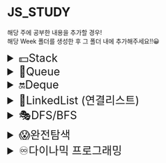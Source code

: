 # JS_STUDY

해당 주에 공부한 내용을 추가할 경우!  
해당 Week 폴더를 생성한 후 그 폴더 내에 추가해주세요!!😀

<details>
<summary style="font-size: 25px">💵Stack</summary>

# :star:정의

한 쪽 끝에서만 자료를 넣거나 뺄 수 있는 선형 구조 형식의 자료구조

# :star:특징

<img width="100%" src="https://blog.kakaocdn.net/dn/b1j1EP/btrAcWiIeeQ/PAUT9taBoi7hkhJh4O5160/img.png" />

### 1.후입선출("LIFO"): 가장 최근에 들어온 것이 마지막에 나감

### 2. 데이터의 삽입,삭제가 스택의 상단에서 행함

[출처] https://roi-data.com/entry/%EC%9E%90%EB%A3%8C%EA%B5%AC%EC%A1%B0-4-%EC%8A%A4%ED%83%9DStack%EC%9D%B4%EB%9E%80-%EC%97%B0%EC%82%B0-%EA%B5%AC%ED%98%84%EB%B0%A9%EB%B2%95

# :star:추상 자료형

스택의 핵심 연산

```
push(x):새로운 요소를 스택에 삽입
pop():스택에서 맨 위에 있는 요소를 삭제하고 반환
peek():스택의 마지막 요소를 삭제 하지 않고 반환
is_empty():스택이 비어있는지 확인
size():스택에 들어 있는 요소의 개수 반환
```

# :star:구현

```js
class Stack {
    constructor() {
        this._arr = [];
    }
    push(item) {
        this._arr.push(item);
    }
    pop() {
        return this._arr.pop();
    }
    peek() {
        return this._arr[this._arr.length - 1];
    }
    is_empty() {
        return this.size() === 0;
    }
    size() {
        return this._arr.length;
    }
}

const stack = new Stack();
stack.push(1);
stack.push(2);
stack.is_empty(); // 2
stack.is_empty(); // false
stack.peek(); // 2
stack.push(3);
stack.pop(); // 3
```

</details>

<details>
<summary style="font-size: 25px">🎳Queue</summary>

# 큐

한쪽 끝에서만 삽입이 이루어지고, 다른 한쪽 끝에서는 삭제 연산만 이루어지는 유한 순서 리스트이다.

## :star:특징

### 1.선입선출("FIFO"): 가장 최근에 들어온 것이 제일 먼저 삭제된다.

<img width="100%" src="https://velog.velcdn.com/images%2Fjxlhe46%2Fpost%2F782c85d3-a291-4d41-bb62-9267ecdc1f09%2Fimage.png" />

## :star:종류

### - [선형 큐](#1-선형-큐)

### - [원형 큐](#2-원형-큐)

---

## 1. 선형 큐

-   특징

선형 큐에서는 rear가 배열 크기와 같아지면 큐가 꽉 찼다고 판단하며, front와 rear가 동일한 위치를 가리키면 큐가 비었다고 판단한다.

  <img width="100%" src="https://user-images.githubusercontent.com/68090939/139860059-d2beccc3-ff14-4d28-84d0-225a11f022b8.png" />

-   문제점

선형 큐는 원소 삭제 시 앞에서부터 공간이 남게 되는데, 이때 뒤의 원소들을 앞으로 당겨주지 않으면 빈 공간이 많이 남아 있음에도 불구하고 더 이상 원소를 추가하지 못하는 문제가 발생할 수 있다. 그렇다고 삭제 연산이 일어날 때마다 원소들을 한칸씩 앞으로 당기기에는 매우 비효율적이다.

-   코드 구현

출처: https://hokeydokey.tistory.com/31

```js
class queueType {
    constructor(size) {
        this.maxSize = size;
        this.front = -1;
        this.rear = -1;
        this.array = [];
    }
    enque(item) {
        if (this.rear != this.maxSize - 1) {
            this.array[++this.rear] = item;
        } else {
            console.log(new Error("queue is full"));
        }
    }

    deque() {
        if (this.front == this.rear) {
            console.log(new Error("queue is empty"));
        } else {
            ++this.front;
            return this.array[this.front];
        }
    }

    print() {
        let string = "";
        for (let i = 0; i < this.maxSize; i++) {
            if (this.front >= i || i > this.rear) {
                string += " | ";
            } else {
                string += `${this.array[i]} | `;
            }
        }
        console.log(string);
    }
}

let queue = new queueType(5);

queue.enque("10");
queue.enque("23");
queue.enque("32");
queue.print();
queue.deque();
queue.deque();
queue.deque();
queue.print();
```

## 2. 원형 큐

-   특징

원형큐는 선형큐와 달리 원형의 모양을 하고 있으며 이 queue의 공간에 아이템이 꽉 차지 않는 이상 언제든 enque와 deque를 할 수 있다.

  <img width="100%" src="https://user-images.githubusercontent.com/68090939/139867077-dc03fcc2-cac8-4dca-ba5d-f95ad41da386.png" />
  <img width="100%" src="https://user-images.githubusercontent.com/68090939/139866819-d2463717-66c4-4b64-9c3c-dbe5973a5196.png" />

-   코드 구현

출처: https://hokeydokey.tistory.com/37

```js
class CircleQueue {
    constructor(size) {
        this.maxQueueSize = size;
        this.array = [];
        this.front = 0;
        this.rear = 0;
    }

    isEmpyt() {
        return this.front == this.rear;
    }

    isFull() {
        return (this.rear + 1) % this.maxQueueSize == this.front;
    }
    enQueue(item) {
        if (this.isFull()) {
            console.log(new Error("큐가 포화상태입니다."));
        } else {
            this.rear = (this.rear + 1) % this.maxQueueSize;
            this.array[this.rear] = item;
        }
    }

    deQueue() {
        if (this.isEmpyt()) {
            console.log(new Error("큐가 비었습니다."));
        } else {
            this.front = (this.front + 1) % this.maxQueueSize;
            return this.array[this.front];
        }
    }

    print() {
        if (this.isEmpyt()) {
            console.log(new Error("큐가 비었습니다."));
        }
        let string = "";
        let i = this.front;
        do {
            i = (i + 1) % this.maxQueueSize;
            string += this.array[i] + "|";
            if (i == this.rear) {
                console.log(string);
                break;
            }
        } while (i != this.front);
    }
}

let queue = new CircleQueue(5);

queue.enQueue(1);
queue.enQueue(2);
queue.enQueue(3);
queue.enQueue(4);
queue.deQueue();
queue.enQueue(5);

queue.print();
```

</details>
<details>
<summary style="font-size: 25px">🔛Deque</summary>

# :star:정의

double-ended queue의 줄임말로서 큐의 전단(front)과 후단(rear)에서 모두 삽입과 삭제가 가능한 큐를 의미한다.

# :star:특징

### 1. 삽입 삭제가 양방향에서 자유롭다. stack과 queue를 합쳐 놓은 것과 비슷함.

<img width="100%" src="https://blog.kakaocdn.net/dn/m8ZLL/btq2MvSwR3H/bO8V57NsMOxzJ0uWtkwAB0/img.png" />

# :star:추상 자료형

스택의 핵심 연산

```
add_front(e): 주어진 요소e를 덱의 맨 앞에 추가한다.
delete_front(): 전단 요소를 삭제하고 반환한다.
add_rear(e): 주어진 요소도 e를 덱의 맨 뒤에 추가한다.
delete_rear(): 후단 요소를 삭제하고 반환한다.
get_front(): 전단 요소를 삭제하지 않고 반환한다.
get_rear(): 후단 요소를 삭제하지 않고 반환한다.
is_empty(): 공백 상태이면 True를 아니면 False를 반환한다.
is_full(): 덱이 가득 차 있으면 True를 아니면 False를 반환한다.
size(): 덱 내의 모든 요소들의 개수를 반환한다.
```

# :star:구현

```js
class Deque {
    constructor() {
        this.arr = [];
        this.head = 0;
        this.tail = 0;
    }
    push_front(item) {
        if (this.arr[0]) {
            for (let i = this.arr.length; i > 0; i--) {
                this.arr[i] = this.arr[i - 1];
            }
        }
        this.arr[this.head] = item;
        this.tail++;
    }
    push_back(item) {
        this.arr[this.tail++] = item;
    }
    pop_front() {
        if (this.head >= this.tail) {
            return null;
        } else {
            const result = this.arr[this.head++];
            return result;
        }
    }
    pop_back() {
        if (this.head >= this.tail) {
            return null;
        } else {
            const result = this.arr[--this.tail];
            return result;
        }
    }
}

let deque = new Deque();
deque.push_front(1); // arr: [1] head: 0 tail: 1
deque.push_front(2); // arr: [2, 1] head: 0 tail: 2
console.log(deque.pop_front()); // 2, head: 1 tail: 2
deque.push_front(3); // arr: [2, 3, 1] head: 1 tail: 3
console.log(deque.pop_front()); // 3, head: 2 tail: 3
console.log(deque.pop_front()); // 1, head: 3 tail: 3
console.log(deque.pop_front()); // null
deque.push_back(5); // arr: [5] head: 3 tail: 4
// 실제 배열 출력은 arr: [2, 3, 1, 5] 이지만 배열 요소 2, 3, 1은 pop_front()를 하였기에 shift()가 된 요소로 생각할 수 있다.
console.log(deque.pop_back()); // 5, head: 3 tail: 3
console.log(deque.pop_back()); // null
deque.push_back(6); // arr: [6] head: 3 tail: 4
// 실제 배열 출력은 arr: [2, 3, 1, 6] 이지만 배열 요소 2, 3, 1 은 pop_front()를 하였기에 shift()가 된 요소로, 배열 요소 5는 pop_back()을 실행해서 pop()가 된 요소로 생각할 수 있다.
deque.push_front(9); // arr: [9, 6] head: 3 tail: 5
```

[출처] https://soft.plusblog.co.kr/24

</details>
<details>
<summary style="font-size: 25px">🌻LinkedList (연결리스트)</summary>

# 연결리스트

각 노드가 데이터와 포인터를 가지고 한 줄로 연결되어 있는 자료 구조를 말한다.

## :star:연결리스트 종류

### - [단방향 연결리스트](#1-단방향-연결리스트)

### - [양방향 연결리스트](#2-양방향-연결리스트)

## :star:연결리스트와 배열의 차이점

### - [연결리스트와 배열의 차이점](#3-연결리스트와-배열의-차이점)

## :star:연결리스트 코드 구현

### - [연결리스트 코드](#4-연결리스트-코드-구현)

---

## 1. 단방향 연결리스트

한 방향으로만 이동할 수 있는 리스트를 말한다.

-   단방향 연결리스트 형태
    <img width="100%" src="https://user-images.githubusercontent.com/81006438/222418142-e7587a06-46d7-4fe7-9383-cc8df25fdd2b.png" />

    한 노드에 데이터와 포인터가 있는데 이 포인터는 다음 값의 주소이다.

-   단방향 연결리스트에서 데이터 추가
    <img width="100%" src="https://user-images.githubusercontent.com/81006438/222418144-0768eb7e-948b-4b46-b2ec-803c78daf8cb.png" />

    새로 추가하려는 위치에서 왼쪽에 있는 노드가 가리키는 주소값을 바꾼다.
    새로 추가하는 노드에서도 가리키는 주소값을 다음 노드로 설정한다.

-   단방향 연결리스트에서 데이터 삭제
    <img width="100%" src="https://user-images.githubusercontent.com/81006438/222418130-9dec3f67-9603-4aae-8df7-861ca31f1229.png" />

    삭제하려는 노드와의 양 옆 연결을 제거한다.
    이전 노드가 가리키는 주소가 삭제할 노드를 가리키게 하지 않고 그 다음 노드를 가리키도록 바꿔준다.

## 2. 양방향 연결리스트

양 방향으로 이동할 수 있는 리스트를 말한다.

-   양방향 연결리스트 형태

```

한 노드에 데이터와 포인터 2개가 있다.
포인터 한 개는 다음 값의 주소를 가지고 있고 다른 포인터 한 개는 이전 값의 주소를 가지고 있다.

```

-   양방향 연결리스트에서 데이터 추가

```

단방향 연결리스트에서의 데이터 추가 방법과 동일하다.
다만 이전 값을 가리키는 주소가 한 개 더 있기 때문에 이 주소도 추가하려는 데이터를 거치도록 바꿔준다.

```

-   양방향 연결리스트에서 데이터 삭제

```

단방향 연결리스트에서의 데이터 삭제 방법과 동일하다.
다만 이전 값을 가리키는 주소가 한 개 더 있기 때문에 이 주소도 추가하려는 데이터를 거치도록 바꿔준다.

```

## 3. 연결리스트와 배열의 차이점

> :+1: `데이터 찾는 속도`: 배열 > 연결리스트

```

연결리스트에서 데이터를 찾기 위해서는 연결 순서대로 돌아다녀야하기 때문에 배열보다 찾는 속도가 느리다.

```

> :+1: `데이터 삽입/삭제 속도`: 연결리스트 > 배열

```

연결리스트에서는 노드를 하나 새로 생성하고 추가할 자리의 양 옆 노드의 주소만 바꿔주면 되기 때문에 빠르다.
배열에서는 데이터를 중간에 삽입/삭제할 때 배열 전체가 이동하기 때문에 느리다.

```

## 4. 연결리스트 코드 구현

출처: https://overcome-the-limits.tistory.com/16

```js
class Node {
    constructor(element) {
        this.element = element;
        this.next = null;
    }
}

class LinkedList {
    constructor() {
        this.head = new Node("head");
    }

    append(newElement) {
        let newNode = new Node(newElement); //새로운 노드 생성
        let current = this.head; // 시작 노드
        while (current.next != null) {
            // 맨 끝 노드 찾기
            current = current.next;
        }
        current.next = newNode;
    }

    insert(newElement, item) {
        let newNode = new Node(newElement); //새로운 노드 생성
        let current = this.find(item); // 삽입할 위치의 노드 찾기
        newNode.next = current.next; // 찾은 노드가 가리키는 노드를 새로은 노드가 가리키기
        current.next = newNode; // 찾은 노드는 이제부터 새로운 노드를 가리키도록 하기
    }

    remove(item) {
        let preNode = this.findPrevious(item); // 삭제할 노드를 가리키는 노드 찾기
        preNode.next = preNode.next.next; // 삭제할 노드 다음 노드를 가리키도록 하기
    }

    find(item) {
        let currNode = this.head;
        while (currNode.element !== item) {
            currNode = currNode.next;
        }
        return currNode;
    }

    findPrevious(item) {
        let currNode = this.head;
        while (currNode.next != null && currNode.next.element !== item) {
            currNode = currNode.next;
        }
        return currNode;
    }

    toString() {
        let array = [];
        let currNode = this.head;
        while (currNode.next !== null) {
            array.push(currNode.next.element);
            currNode = currNode.next;
        }
        return array;
    }
}

let linkedList = new LinkedList();
linkedList.insert("A", "head");
linkedList.insert("B", "A");
linkedList.insert("C", "B");
linkedList.remove("B");
linkedList.append("D");
linkedList.append("E");

console.log(linkedList.toString());
```

</details>
<details>
<summary style="font-size: 25px">🎭DFS/BFS</summary>

# DFS/BFS

그래프를 탐색하는 방법
-> 하나의 노드로부터 시작하여 차례대로 모든 노드들을 한 번씩 방문하는 것

## :star:DFS/BFS 정의

### - [DFS(깊이 우선 탐색)](<#1-DFS(깊이-우선-탐색)>)

### - [BFS(너비 우선 탐색)](<#2-BFS(너비-우선-탐색)>)

## :star:DFS/BFS의 차이점

### - [DFS/BFS의 차이점](#3-DFS/BFS의-차이점)

## :star:DFS/BFS 코드 구현

### - [DFS/BFS 코드](#4-DFS/BFS-코드)

---

# 1. DFS(깊이 우선 탐색)

  <img width="100%" src="https://velog.velcdn.com/images%2Flucky-korma%2Fpost%2F30737a15-9adf-49a6-96a0-98c211cab1cc%2FR1280x0.gif" />

루트 노드(혹은 다른 임의의 노드)에서 시작해서 다음 분기로 넘어가기 전에 해당 분기를 완벽하게 탐색하는 방식을 말합니다.

> 특징
>
> > 모든 노드를 방문할때 사용

> > 깊이 우선 탐색이 너비 우선 탐색보다 좀 더 간단함

> > 검색 속도 자체는 너비 우선 탐색에 비해 느림

# 2. BFS(너비 우선 탐색)

  <img width="100%" src="https://velog.velcdn.com/images%2Flucky-korma%2Fpost%2F2112183b-bfcd-427e-8072-c9dc983180ba%2FR1280x0-2.gif" />

루트 노드(혹은 다른 임의의 노드)에서 시작해서 인접한 노드를 먼저 탐색하는 방법으로,
시작 정점으로부터 가까운 정점을 먼저 방문하고 멀리 떨어져 있는 정점을 나중에 방문하는 순회 방법입니다.

> 특징
>
> > 두 노드 사이의 최단 경로를 찾고 싶을 때 사용

# 3. DFS/BFS의 차이점

  <img width="100%" src="https://velog.velcdn.com/images%2Flucky-korma%2Fpost%2Fe2ef7ac3-14e6-42e7-a768-224c5f773e29%2FR1280x0-3.gif" />

1. DFS(깊이 우선 탐색)
    - 현재 정점에서 갈 수 있는 점들까지 들어가면서 탐색
    - 스택 또는 재귀함수로 구현
2. BFS(너비 우선 탐색)
    - 현재 정점엣 연결된 가까운 점들부터 탐색
    - 큐를 이용해서 구현

> 시간복잡도 차이 O(N)
>
> > 그래프의 모든 정점을 방문하는 것이 주요한 문제 -> DFS=BFS

> > 경로에 제한이 있는 문제 -> DFS>BFS(BFS는 경로의 특징을 가지지 못한다)

> > 최단거리를 구해야 하는 문제 -> BFS>DFS

> > 검색 대상 그래프가 엄청 큰 문제 -> DFS>BFS

# 4. DFS/BFS 코드

1. DFS코드

```js
const graph = {
    A: ["B", "C"],
    B: ["A", "D"],
    C: ["A", "G", "H", "I"],
    D: ["B", "E", "F"],
    E: ["D"],
    F: ["D"],
    G: ["C"],
    H: ["C"],
    I: ["C", "J"],
    J: ["I"],
};

const DFS = (graph, startNode) => {
    const visited = []; // 탐색을 마친 노드들
    let needVisit = []; // 탐색해야할 노드들

    needVisit.push(startNode); // 노드 탐색 시작

    while (needVisit.length !== 0) {
        // 탐색해야할 노드가 남아있다면
        const node = needVisit.shift(); // queue이기 때문에 선입선출, shift()를 사용한다.
        if (!visited.includes(node)) {
            // 해당 노드가 탐색된 적 없다면
            visited.push(node);
            needVisit = [...graph[node], ...needVisit];
        }
    }
    return visited;
};

console.log(DFS(graph, "A"));
// ["A", "B", "D", "E", "F", "C", "G", "H", "I", "J"]
```

2. BFS코드

```JS
const graph = {
  A: ["B", "C"],
  B: ["A", "D"],
  C: ["A", "G", "H", "I"],
  D: ["B", "E", "F"],
  E: ["D"],
  F: ["D"],
  G: ["C"],
  H: ["C"],
  I: ["C", "J"],
  J: ["I"]
};

const BFS = (graph, startNode) => {
  const visited = []; // 탐색을 마친 노드들
  let needVisit = []; // 탐색해야할 노드들

  needVisit.push(startNode); // 노드 탐색 시작

  while (needVisit.length !== 0) { // 탐색해야할 노드가 남아있다면
    const node = needVisit.shift(); // queue이기 때문에 선입선출, shift()를 사용한다.
    if (!visited.includes(node)) { // 해당 노드가 탐색된 적 없다면
      visited.push(node);
      needVisit = [...needVisit, ...graph[node]];
    }
  }
  return visited;
};

console.log(BFS(graph, "A"));
// ["A", "B", "C", "D", "G", "H", "I", "E", "F", "J"]
```

</details>

<details>
<summary style="font-size: 25px">😱완전탐색</summary>

# 완전탐색

가능한 모든 경우의 수를 다 체크해서 정답을 찾는 방법이다.

## :star:완전탐색 종류

### - [Brute Force 기법](#1-brute-force-기법)

### - [Permutation (순열)](#2-permutation-순열)

### - [Recursive (재귀)](#3-recursive-재귀)

### - [Bitmasking (비트마스크)](#4-bitmasking-비트마스크)

### - [BFS, DFS](#5-bfs-dfs)

## :star:완전탐색 코드 구현

### - [완전탐색 코드](#6-완전탐색-코드-구현)

---

## 1. Brute Force 기법

반복/조건문을 활용하여 모든 가능한 경우의 수를 확인하는 것을 말한다.

## 2. Permutation (순열)

> 🧐순열이란? 서로 다른 n개중에 r개를 선택하는 경우의 수를 말한다.

-   순열은 순서가 상관이 있기 때문에 순서가 중요하다!
-   N개의 데이터를 순열로 나타낸다면 전체 순열의 가지 수는 N!개가 된다.

## 3. Recursive (재귀)

> 🧐재귀란? 자기 자신을 호출하는 것을 말한다.

-   주의할 점
    1. 현재 함수의 상태를 저장하는 parameter와 재귀를 탈출하기 위한 탈출 조건이 필요
    2. return문을 명확하게 정의

## 4. Bitmasking (비트마스크)

비트(bit) 연산을 통해서 부분 집합을 표현하는 것을 말한다.

```
1. And(&) : 둘 다 1이면 1
2. OR(|) : 둘 중 1개만 1이면 1
3. NOT(~) : 1이면 0, 0이면 1
4. XOR(^) : 둘의 관계가 다르면 1, 같으면 0
5. Shift(<<, >>) : A << B라고 한다면 A를 좌측으로 B 비트만큼 밀기.
```

-   비트마스크를 사용하는 이유
    1. 배열 활용만으로 해결할 수 없는 문제를 해결할 수 있다.
    2. 적은 메모리와 빠른 수행시간으로 문제 해결이 가능하다. (원소의 수는 많지 않아야 한다.)
    3. 집합을 배열의 인덱스로 표현할 수 있다.
    4. 코드가 간결해진다.

## 5. BFS, DFS

그래프 자료구조에서 모든 노드를 탐색하기 위한 방법이다.

> BFS: 너비 우선 탐색

> DFS: 깊이 우선 탐색

[BFS, DFS 자세히 알아보기](#⭐dfsbfs-정의)

## 6. 완전탐색 코드 구현

출처

-   https://snakehips.tistory.com/159
-   https://hongjw1938.tistory.com/78

    <details>
      <summary style="font-size: 15px">순열 관련 코드</summary>

    ```js
    const getPermutations = function (arr, selectNumber) {
        const results = [];
        if (selectNumber === 1) return arr.map((value) => [value]); // 1개씩 택할 때, 바로 모든 배열의 원소 return

        arr.forEach((fixed, index, origin) => {
            const rest = [
                ...origin.slice(0, index),
                ...origin.slice(index + 1),
            ]; // 해당하는 fixed를 제외한 나머지 배열
            const permutations = getPermutations(rest, selectNumber - 1); // 나머지에 대해 순열을 구한다.
            const attached = permutations.map((permutation) => [
                fixed,
                ...permutation,
            ]);
            // 돌아온 순열에 대해 떼 놓은(fixed) 값 붙이기
            results.push(...attached); // 배열 spread syntax 로 모두다 push
        });

        return results; // 결과 담긴 results return
    };

    const arr = [1, 2, 3, 4];
    const result = getPermutations(arr, 3);
    console.log(result);
    // => [
    //   [ 1, 2, 3 ], [ 1, 2, 4 ],
    //   [ 1, 3, 2 ], [ 1, 3, 4 ],
    //   [ 1, 4, 2 ], [ 1, 4, 3 ],
    //   [ 2, 1, 3 ], [ 2, 1, 4 ],
    //   [ 2, 3, 1 ], [ 2, 3, 4 ],
    //   [ 2, 4, 1 ], [ 2, 4, 3 ],
    //   [ 3, 1, 2 ], [ 3, 1, 4 ],
    //   [ 3, 2, 1 ], [ 3, 2, 4 ],
    //   [ 3, 4, 1 ], [ 3, 4, 2 ],
    //   [ 4, 1, 2 ], [ 4, 1, 3 ],
    //   [ 4, 2, 1 ], [ 4, 2, 3 ],
    //   [ 4, 3, 1 ], [ 4, 3, 2 ]
    // ]
    ```

    </details>

</details>

<details>
<summary style="font-size: 25px">♾️다이나믹 프로그래밍</summary>

# 다이나믹 프로그래밍

동적 계획법(dynamic programming, DP)

**특정 범위까지의 값을 구하기 위해서 그것과 다른 범위까지의 값을 이용**하여 효율적으로 값을 구하는 알고리즘 설계 기법
큰 문제를 작은 문제들로 분할하여 푼다. 분할정복 알고리즘과 비슷하지만 한번 계산했던 값을 **저장**한다는 점에서 분할정복과의 차이점이 있다.(메모이제이션)

### - 통상적으로 <u>메모리를 더 사용하여</u> <span style="color:red">시간 복잡도를 개선</span>할 때 많이 사용된다.

### - 시간 복잡도가 비효율적인 알고리즘이 있을 때 **부분 문제의 반복**이 발생하는 경우 적용하면 효과적이다.

### - 다이나믹 프로그래밍 문제를 해결하기 위해 **점화식**을 찾는 것이 <span style="color:red">핵심</span>적인 과정이다.

## :star:다이나믹프로그래밍 사용 조건

### - **1.최적 부분 구조(Optimal substructure)**

큰 문제를 유사한 형태의 작은 문제로 나눌 수 있으며, 작은 문제의 답을 모아 큰 문제를 해결한다.

### - **2.반복되는 부분 문제(overlapping sub-problem)**

동일한 작은 문제를 반복적으로 해결해야 한다.

## :star:다이나믹프로그래밍 일반 형태

```js
//메모이제이션하기 위한 리스트 초기화
array = new Array(100).fill(0);
function fibo(x) {
    // 종료 조건
    if (x === 1 || x === 2) {
        return 1;
    }
    // 한번 해결한 문제는 여러번 해결하지 않도록 한다.
    if (array[x] != 0) {
        return array[x];
    }
    // 아직 계산하지 않은 문제라면 점화식에 따라서 피보나치 결과 반환
    array[x] = fibo(x - 1) + fibo(x - 2);
    return array[x];
}
```

## :star:다이나믹프로그래밍 해결 과정

1. 문제 이해
2. 점화식 찾아내기
3. 구현 방식(상향식/하향식) 결정
    1. **상향식**: 반복문을 이용해 초기 항부터 계산
    2. **하향식**: 재귀함수로 <u>큰 항을 구하기 위해 작은 항</u>을 호출하는 방식이다.-> 이미 구한 함수 값을 담는 테이블을 흔히 **DP 테이블**이라고 한다.
4. 점화식 실제 코드 구현

</details>
